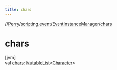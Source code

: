 ```yaml
---
title: chars
---
```

//[Perry](../../../index.html)/[scripting.event](../index.html)/[EventInstanceManager](index.html)/[chars](chars.html)



# chars



[jvm]\
val [chars](chars.html): [MutableList](https://kotlinlang.org/api/latest/jvm/stdlib/kotlin.collections/-mutable-list/index.html)<[Character](../../client/-character/index.html)>




